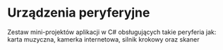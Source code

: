 # Urządzenia peryferyjne
Zestaw mini-projektów aplikacji w C# obsługujących takie peryferia jak: karta muzyczna, kamerka internetowa, silnik krokowy oraz skaner
